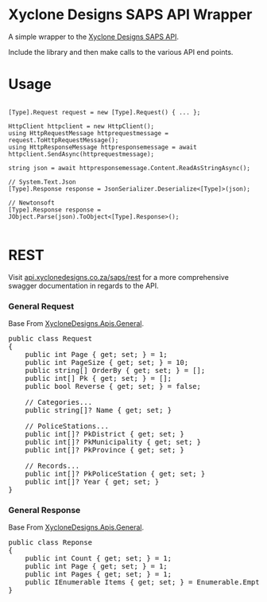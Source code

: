 Xyclone Designs SAPS API Wrapper
===

A simple wrapper to the [Xyclone Designs SAPS API](https://api.xyclonedesigns.co.za/saps). 

Include the library and then make calls to the various API end points.

# Usage

<pre><code class='language-cs'>
[Type].Request request = new [Type].Request(<args>) { ... };
	
HttpClient httpclient = new HttpClient();
using HttpRequestMessage httprequestmessage = request.ToHttpRequestMessage();
using HttpResponseMessage httpresponsemessage = await httpclient.SendAsync(httprequestmessage);

string json = await httpresponsemessage.Content.ReadAsStringAsync();

// System.Text.Json
[Type].Response response = JsonSerializer.Deserialize<[Type]>(json);

// Newtonsoft
[Type].Response response = JObject.Parse(json).ToObject<[Type].Response>();

</code></pre>

# REST

Visit [api.xyclonedesigns.co.za/saps/rest](https://api.xyclonedesigns.co.za/saps/rest) for a more comprehensive swagger documentation in regards to the API.

### General Request
Base From [XycloneDesigns.Apis.General](https://github.com/xyclone-designs/packages.apis.general).
<pre>
public class Request 
{
	public int Page { get; set; } = 1;
	public int PageSize { get; set; } = 10;
	public string[] OrderBy { get; set; } = [];
	public int[] Pk { get; set; } = [];
	public bool Reverse { get; set; } = false;

	// Categories...
	public string[]? Name { get; set; }

	// PoliceStations...
	public int[]? PkDistrict { get; set; }
	public int[]? PkMunicipality { get; set; }
	public int[]? PkProvince { get; set; }

	// Records...
	public int[]? PkPoliceStation { get; set; }
	public int[]? Year { get; set; }
}
</pre>

### General Response
Base From [XycloneDesigns.Apis.General](https://github.com/xyclone-designs/packages.apis.general).
<pre>
public class Reponse
{
	public int Count { get; set; } = 1;
	public int Page { get; set; } = 1;
	public int Pages { get; set; } = 1;
	public IEnumerable<T> Items { get; set; } = Enumerable.Empty<T>();
}
</pre>